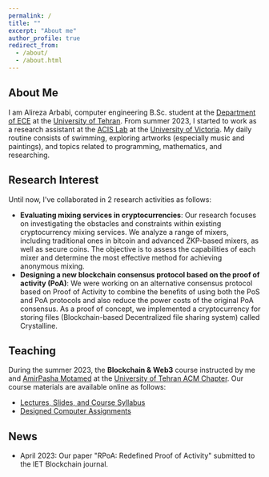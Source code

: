 ```yaml
---
permalink: /
title: ""
excerpt: "About me"
author_profile: true
redirect_from: 
  - /about/
  - /about.html
---
```



## About Me
I am Alireza Arbabi, computer engineering B.Sc. student at the [Department of ECE](https://ece.ut.ac.ir/en/ece) at the [University of Tehran](https://ut.ac.ir/en). From summer 2023, I started to work as a research assistant at the [ACIS Lab](https://www.uvic.ca/research/labs/acis/index.php) at the [University of Victoria](https://www.uvic.ca/). My daily routine consists of swimming, exploring artworks (especially music and paintings), and topics related to programming, mathematics, and researching.


## Research Interest


Until now, I've collaborated in 2 research activities as follows:
- **Evaluating mixing services in cryptocurrencies**: Our research focuses on investigating the obstacles and constraints within existing cryptocurrency mixing services. We analyze a range of mixers, including traditional ones in bitcoin and advanced ZKP-based mixers, as well as secure coins. The
objective is to assess the capabilities of each mixer and determine the most effective method for achieving anonymous mixing.
- **Designing a new blockchain consensus protocol based on the proof of activity (PoA)**: We were working on an alternative consensus protocol based on Proof of Activity to combine the benefits of using both the PoS
and PoA protocols and also reduce the power costs of the original PoA consensus. As a proof of concept, we implemented a
cryptocurrency for storing files (Blockchain-based Decentralized file sharing system) called Crystalline.

## Teaching

During the summer 2023, the **Blockchain & Web3** course instructed by me and [AmirPasha Motamed](https://www.linkedin.com/in/amir-pasha-motamed-4691857a/?originalSubdomain=ir) at the [University of Tehran ACM Chapter](https://ut-acm.ir/). Our course materials are available online as follows:
* [Lectures, Slides, and Course Syllabus](https://drive.google.com/drive/u/0/folders/1iHDbupD091NBzgU5VDBhY4xBb2VC4mFq)
* [Designed Computer Assignments](https://github.com/UT-ACM-Student-Chapter/Blockchain-SoC-Projects/tree/main)


## News
- April 2023: Our paper "RPoA: Redefined Proof of Activity" submitted to the IET Blockchain journal.
